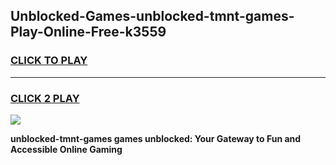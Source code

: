 
## Unblocked-Games-unblocked-tmnt-games-Play-Online-Free-k3559
<h3>
<a href="https://premium76.site?title=unblocked-tmnt-games&ref=26A">CLICK TO PLAY</a></h3>
<hr>

<h3>
<a href="https://premium76.site?title=unblocked-tmnt-games&ref=26A">CLICK 2 PLAY</a>
  
</h3>

<a href="https://premium76.site?title=unblocked-tmnt-games&ref=26A"><img src="https://clearcache.store/games.png"></a>


**unblocked-tmnt-games games unblocked: Your Gateway to Fun and Accessible Online Gaming**
